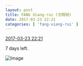```yaml
---
layout: post
title: FANG Xiang-rui (方翔锐)
date: 2017-03-23 22:21
categories: [ 'fang-xiang-rui' ]
---
```


<div class="weibo-info">
  <a href="http://weibo.com/6117583008/EBaAgesZf">2017-03-23 22:21</a>
</div>

7 days left.

<!-- more -->

![Image](http://wx2.sinaimg.cn/mw690/006G0KNGgy1fdx4zgl8t3j30g4092glp.jpg)
